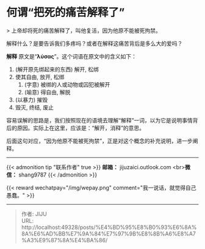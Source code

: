 # 何谓“把死的痛苦解释了”

&gt; 上帝却将死的痛苦解释了，叫他复活，因为他原不能被死拘禁。

解释什么？是要告诉我们多疼吗？或者在解释这痛苦背后是多么大的爱吗？

**解释** 原文是“**λύσας**”。这个词语在原文中的含义如下：
1. (解开原先绑起来的东西) 解开, 松绑
2. 使其自由, 放开, 松绑
	1. (字意) 被绑的人或动物或囚犯被解开
	2. (喻意) 得自由, 解脱
3. (以暴力) 摧毁
4. 毁灭, 终结, 废止

容易误解的思路是，我们按照现在的语境去理解“解释”一词，以为它是说明事情背后的原因。实际上在这里，应该是：“解开，消释”的意思。

后面这句对应，“因为他原不能被死拘禁”，正是对这个概念的补充说明，进一步阐释。


----
{{&lt; admonition tip &#34;联系作者&#34; true &gt;}}
**邮箱：** jijuzaici.outlook.com
&lt;br&gt;**微信：** shang9787
{{&lt; /admonition &gt;}}

{{&lt; reward wechatpay=&#34;/img/wepay.png&#34; comment=&#34;我一说话，就觉得自己愚蠢。&#34; &gt;}}


---

> 作者: JIJU  
> URL: http://localhost:49328/posts/%E4%BD%95%E8%B0%93%E6%8A%8A%E6%AD%BB%E7%9A%84%E7%97%9B%E8%8B%A6%E8%A7%A3%E9%87%8A%E4%BA%86/  

